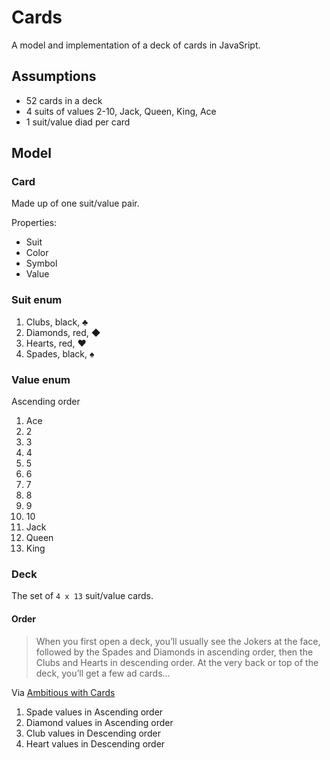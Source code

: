 # Cards

A model and implementation of a deck of cards in JavaSript.

## Assumptions

- 52 cards in a deck
- 4 suits of values 2-10, Jack, Queen, King, Ace
- 1 suit/value diad per card

## Model

### Card

Made up of one suit/value pair.

Properties:

- Suit
- Color
- Symbol
- Value

### Suit enum

1. Clubs, black, ♣
2. Diamonds, red, ◆
3. Hearts, red, ♥
4. Spades, black, ♠

### Value enum

Ascending order

1. Ace
2. 2
3. 3
4. 4
5. 5
6. 6
7. 7
8. 8
9. 9
10. 10
11. Jack
12. Queen
13. King

### Deck

The set of `4 x 13` suit/value cards.

#### Order

> When you first open a deck, you’ll usually see the Jokers at the face, followed by the Spades and Diamonds in ascending order, then the Clubs and Hearts in descending order. At the very back or top of the deck, you’ll get a few ad cards...

Via [Ambitious with Cards](https://ambitiouswithcards.com/new-deck-order/)

1. Spade values in Ascending order
2. Diamond values in Ascending order
3. Club values in Descending order
4. Heart values in Descending order
